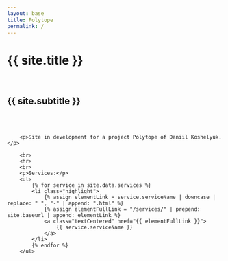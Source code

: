 ```yaml
---
layout: base
title: Polytope
permalink: /
---
```


<div class="section big">
   <div class="content limited centered">
        <h1 class="upper">{{ site.title }}</h1>
        <br>
        <h2 class="lower">{{ site.subtitle }}</h2>
        <br>
        <br>

        <p>Site in development for a project Polytope of Daniil Koshelyuk.</p>

        <br>
        <hr>
        <br>
        <p>Services:</p>
        <ul>
            {% for service in site.data.services %}
            <li class="highlight">
                {% assign elementLink = service.serviceName | downcase | replace: " ", "-" | append: ".html" %}
                {% assign elementFullLink = "/services/" | prepend: site.baseurl | append: elementLink %}
                <a class="textCentered" href="{{ elementFullLink }}">
                    {{ service.serviceName }}
                </a>
            </li>
            {% endfor %}
        </ul>
   </div>
</div>
